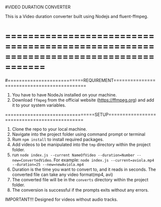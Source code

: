 #VIDEO DURATION CONVERTER

This is a Video duration converter built using Nodejs and fluent-ffmpeg.

=====================================================================================
=====================================================================================
#===========================REQUIREMENT============================================
1. You have to have NodeJs installed on your machine.
2. Download `ffmpeg` from the official website (https://ffmpeg.org) and add it to your system variables.







================================SETUP=============================================
1. Clone the repo to your local machine.
2. Navigate into the project folder using command prompt or terminal
3. Rum `npm install` to install required packages.
4. Add videos to be manipulated into the `tmp` directory within the project folder.
5. run `node index.js --current NameOfVideo --duration=Number --new=ConvertedVideo`. For example: `node index.js --current=aviola.mp4 --duration=25 --new=newAviola.mp4`
6. Duration is the time you want to convert to, and it reads in seconds. The converted file can take any video format(mp4, avi)
7. The converted file will be in the `converts` directory within the project folder.
8. The conversion is successful if the prompts exits without any errors.



IMPORTANT!!!
Designed for videos without audio tracks.
